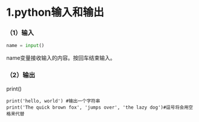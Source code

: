 # 1.python输入和输出

### （1）输入

```py
name = input()
```

name变量接收输入的内容。按回车结束输入。

### （2）输出

print\(\)

```
print('hello, world') #输出一个字符串
print('The quick brown fox', 'jumps over', 'the lazy dog')#逗号将会用空格来代替
```



